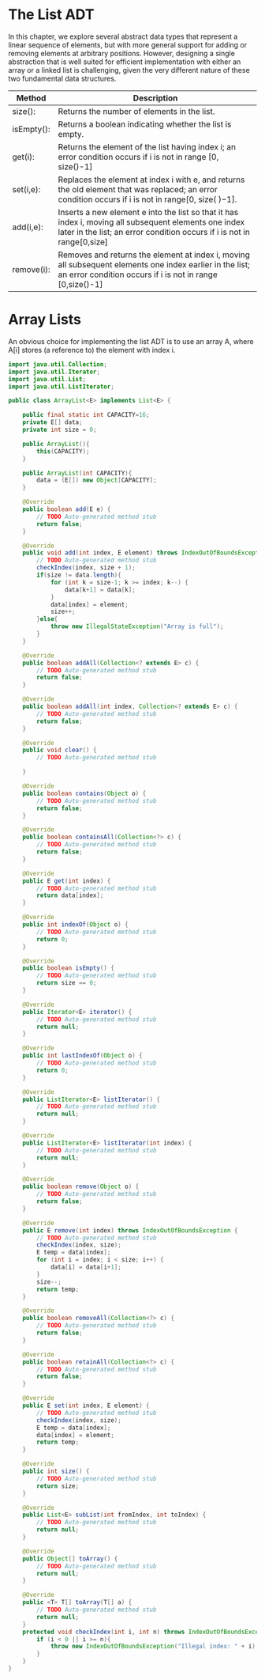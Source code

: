# The List ADT
In this chapter, we explore several abstract data types that represent a linear sequence of elements, but with more general support for adding or removing elements at arbitrary positions. However, designing a single abstraction that is well suited for efficient implementation with either an array or a linked list is challenging, given the very different nature of these two fundamental data structures.  

| Method     	| Description                                                                                                                                                                      	|
|------------	|----------------------------------------------------------------------------------------------------------------------------------------------------------------------------------	|
| size():    	| Returns the number of elements in the list.                                                                                                                                      	|
| isEmpty(): 	| Returns a boolean indicating whether the list is empty.                                                                                                                          	|
| get(i):    	| Returns the element of the list having index i; an error condition occurs if i is not in range [0, size()-1]                                                                     	|
| set(i,e):  	| Replaces the element at index i with e, and returns the old element that was replaced; an error condition occurs if i is not in range[0, size( )−1].                             	|
| add(i,e):  	| Inserts a new element e into the list so that it has index i, moving all subsequent elements one index later in the list; an error condition occurs if i is not in range[0,size] 	|
| remove(i): 	| Removes and returns the element at index i, moving all subsequent elements one index earlier in the list; an error condition occurs if i is not in range [0,size()-1]            	|



# Array Lists

An obvious choice for implementing the list ADT is to use an array A, where A[i] stores (a reference to) the element with index i.
```JAVA
import java.util.Collection;
import java.util.Iterator;
import java.util.List;
import java.util.ListIterator;

public class ArrayList<E> implements List<E> {

	public final static int CAPACITY=16;
	private E[] data;
	private int size = 0;

	public ArrayList(){
		this(CAPACITY);
	}

	public ArrayList(int CAPACITY){
		data = (E[]) new Object[CAPACITY];
	}

	@Override
	public boolean add(E e) {
		// TODO Auto-generated method stub
		return false;
	}

	@Override
	public void add(int index, E element) throws IndexOutOfBoundsException, IllegalStateException {
		// TODO Auto-generated method stub
		checkIndex(index, size + 1);
		if(size != data.length){
			for (int k = size-1; k >= index; k--) {
				data[k+1] = data[k];
			}
			data[index] = element;
			size++;
		}else{
			throw new IllegalStateException("Array is full");
		}
	}

	@Override
	public boolean addAll(Collection<? extends E> c) {
		// TODO Auto-generated method stub
		return false;
	}

	@Override
	public boolean addAll(int index, Collection<? extends E> c) {
		// TODO Auto-generated method stub
		return false;
	}

	@Override
	public void clear() {
		// TODO Auto-generated method stub

	}

	@Override
	public boolean contains(Object o) {
		// TODO Auto-generated method stub
		return false;
	}

	@Override
	public boolean containsAll(Collection<?> c) {
		// TODO Auto-generated method stub
		return false;
	}

	@Override
	public E get(int index) {
		// TODO Auto-generated method stub
		return data[index];
	}

	@Override
	public int indexOf(Object o) {
		// TODO Auto-generated method stub
		return 0;
	}

	@Override
	public boolean isEmpty() {
		// TODO Auto-generated method stub
		return size == 0;
	}

	@Override
	public Iterator<E> iterator() {
		// TODO Auto-generated method stub
		return null;
	}

	@Override
	public int lastIndexOf(Object o) {
		// TODO Auto-generated method stub
		return 0;
	}

	@Override
	public ListIterator<E> listIterator() {
		// TODO Auto-generated method stub
		return null;
	}

	@Override
	public ListIterator<E> listIterator(int index) {
		// TODO Auto-generated method stub
		return null;
	}

	@Override
	public boolean remove(Object o) {
		// TODO Auto-generated method stub
		return false;
	}

	@Override
	public E remove(int index) throws IndexOutOfBoundsException {
		// TODO Auto-generated method stub
		checkIndex(index, size);
		E temp = data[index];
		for (int i = index; i < size; i++) {
			data[i] = data[i+1];
		}
		size--;
		return temp;
	}

	@Override
	public boolean removeAll(Collection<?> c) {
		// TODO Auto-generated method stub
		return false;
	}

	@Override
	public boolean retainAll(Collection<?> c) {
		// TODO Auto-generated method stub
		return false;
	}

	@Override
	public E set(int index, E element) {
		// TODO Auto-generated method stub
		checkIndex(index, size);
		E temp = data[index];
		data[index] = element;
		return temp;
	}

	@Override
	public int size() {
		// TODO Auto-generated method stub
		return size;
	}

	@Override
	public List<E> subList(int fromIndex, int toIndex) {
		// TODO Auto-generated method stub
		return null;
	}

	@Override
	public Object[] toArray() {
		// TODO Auto-generated method stub
		return null;
	}

	@Override
	public <T> T[] toArray(T[] a) {
		// TODO Auto-generated method stub
		return null;
	}
	protected void checkIndex(int i, int n) throws IndexOutOfBoundsException {
		if (i < 0 || i >= n){
			throw new IndexOutOfBoundsException("Illegal index: " + i);
		}
	}
}

```

